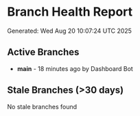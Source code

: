 # Branch Health Report
Generated: Wed Aug 20 10:07:24 UTC 2025

## Active Branches
- **main** - 18 minutes ago by Dashboard Bot

## Stale Branches (>30 days)
No stale branches found
